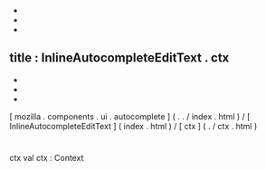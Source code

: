 -
-
-
title
:
InlineAutocompleteEditText
.
ctx
-
-
-
-
[
mozilla
.
components
.
ui
.
autocomplete
]
(
.
.
/
index
.
html
)
/
[
InlineAutocompleteEditText
]
(
index
.
html
)
/
[
ctx
]
(
.
/
ctx
.
html
)
#
ctx
val
ctx
:
Context
